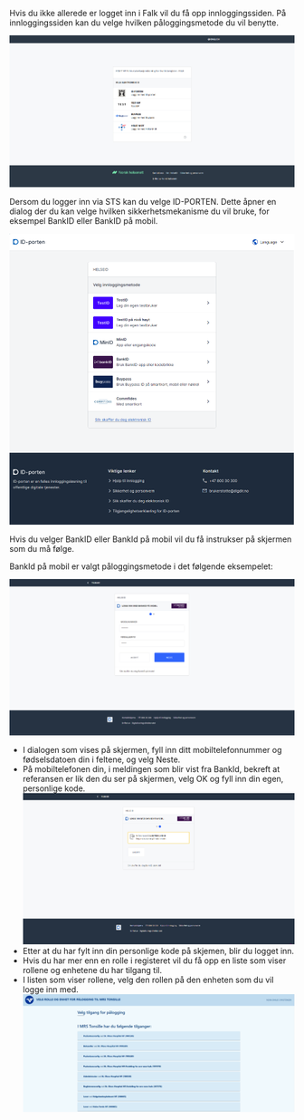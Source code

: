 Hvis du ikke allerede er logget inn i Falk vil du få opp innloggingssiden.
På innloggingssiden kan du velge hvilken påloggingsmetode du vil benytte. 

![Siden som viser pålogging via STS](img/LoggInnSts.PNG)

Dersom du logger inn via STS kan du velge ID-PORTEN. Dette åpner en dialog der du kan velge hvilken sikkerhetsmekanisme du vil bruke, for eksempel BankID eller BankID på mobil.

![Side med dialogen som viser metoder du kan velge for å logge inn.](img\LoggInnIdp.PNG)

Hvis du velger BankID eller BankId på mobil vil du få instrukser på skjermen som du må følge. 

BankId på mobil er valgt påloggingsmetode i det følgende eksempelet: 

 ![Dialogen som viser pålogging med BankId på mobil](img\LoggInnBankid.PNG)
 - I dialogen som vises på skjermen, fyll inn ditt mobiltelefonnummer og fødselsdatoen din i feltene, og velg Neste.
 - På mobiltelefonen din, i meldingen som blir vist fra BankId, bekreft at referansen er lik den du ser på skjermen, velg OK og fyll inn din egen, personlige kode.
 ![Dialogen hos BankId som viser referansen du må bekrefte.](img\LoggInnBankidRef.PNG)
 - Etter at du har fylt inn din personlige kode på skjemen, blir du logget inn. 
 - Hvis du har mer enn en rolle i registeret vil du få opp en liste som viser rollene og enhetene du har tilgang til. 
  - I listen som viser rollene, velg den rollen på den enheten som du vil logge inn med.
![Siden som viser roller du har og som du kan velge å logge inn med.](img\LoggInnRolleValg.PNG)
